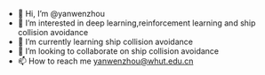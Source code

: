 - 👋 Hi, I’m @yanwenzhou
- 👀 I’m interested in deep learning,reinforcement learning and ship collision avoidance 
- 🌱 I’m currently learning ship collision avoidance
- 💞️ I’m looking to collaborate on ship collision avoidance 
- 📫 How to reach me yanwenzhou@whut.edu.cn

<!---
yanwenzhou/yanwenzhou is a ✨ special ✨ repository because its `README.md` (this file) appears on your GitHub profile.
You can click the Preview link to take a look at your changes.
--->
